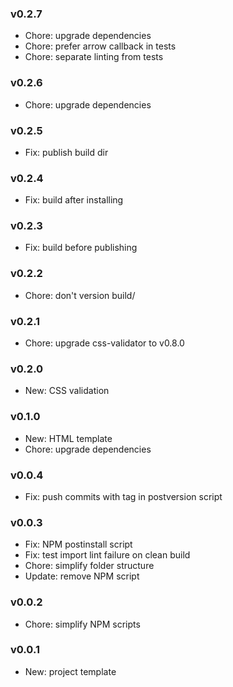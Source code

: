 ### v0.2.7
- Chore: upgrade dependencies
- Chore: prefer arrow callback in tests
- Chore: separate linting from tests

### v0.2.6
- Chore: upgrade dependencies

### v0.2.5
- Fix: publish build dir

### v0.2.4
- Fix: build after installing

### v0.2.3
- Fix: build before publishing

### v0.2.2
- Chore: don't version build/

### v0.2.1
- Chore: upgrade css-validator to v0.8.0

### v0.2.0
- New: CSS validation

### v0.1.0
- New: HTML template
- Chore: upgrade dependencies

### v0.0.4
- Fix: push commits with tag in postversion script

### v0.0.3
- Fix: NPM postinstall script
- Fix: test import lint failure on clean build
- Chore: simplify folder structure
- Update: remove NPM script

### v0.0.2
- Chore: simplify NPM scripts

### v0.0.1
- New: project template
